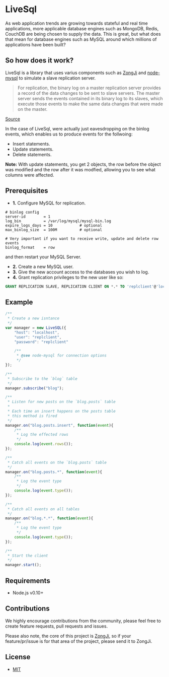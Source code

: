 # LiveSql

As web application trends are growing towards stateful and real time applications, more applicable database engines such as MongoDB, Redis, CouchDB are being chosen to supply the data. This is great, but what does that mean for database engines such as MySQL around which millions of applications have been built?

## So how does it work?
LiveSql is a library that uses varius components such as [ZongJi](https://github.com/nevill/zongji) and [node-mysql](https://github.com/felixge/node-mysql/) to simulate a slave replication server.

> For replication, the binary log on a master replication server provides a record of the data changes to be sent to slave servers. The master server sends the events contained in its binary log to its slaves, which execute those events to make the same data changes that were made on the master.

[Source](https://dev.mysql.com/doc/refman/5.0/en/binary-log.html)

In the case of LiveSql, were actually just eavesdropping on the binlog events, which enables us to produce events for the follwoing:

- Insert statements.
- Update statements.
- Delete statements.

**Note:** With update statements, you get 2 objects, the row before the object was modified and the row after it was modfied, allowing you to see what columns were affected.

## Prerequisites

- **1.** Configure MySQL for replication.

```inf
# binlog config
server-id        = 1
log_bin          = /var/log/mysql/mysql-bin.log
expire_logs_days = 10            # optional
max_binlog_size  = 100M          # optional

# Very important if you want to receive write, update and delete row events
binlog_format    = row
```

and then restart your MySQL Server.

- **2.** Create a new MySQL user.
- **3.** Give the new account access to the databases you wish to log.
- **4.** Grant replication privileges to the new user like so:
```sql
GRANT REPLICATION SLAVE, REPLICATION CLIENT ON *.* TO 'replclient'@'localhost'
```

## Example

```js
/**
 * Create a new isntance
 */
var manager = new LiveSQL({
    "host": "localhost",
    "user": "replclient",
    "password": "replclient"

    /**
     * @see node-mysql for connection options
     */
});

/**
 * Subscribe to the `blog` table
 */
manager.subscribe("blog");

/**
 * Listen for new posts on the `blog.posts` table
 *
 * Each time an insert happens on the posts table
 * this method is fired
 */
manager.on("blog.posts.insert", function(event){
	/**
	 * Log the effected rows
	 */
	console.log(event.rows());
});

/**
 * Catch all events on the `blog.posts` table
 */
manager.on("blog.posts.*", function(event){
	/**
	 * Log the event type
	 */
	console.log(event.type());
});

/**
 * Catch all events on all tables
 */
manager.on("blog.*.*", function(event){
	/**
	 * Log the event type
	 */
	console.log(event.type());
});

/**
 * Start the client
 */
manager.start();
```

## Requirements
- Node.js v0.10+

## Contributions

We highly encourage contributions from the community, please feel free to create feature requests, pull requests and issues.

Please also note, the core of this project is [ZongJi](https://github.com/nevill/zongji), so if your feature/pr/issue is for that area of the project, please send it to ZongJi.

## License
- [MIT](http://opensource.org/licenses/MIT)
